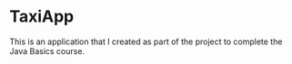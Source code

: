 # TaxiApp
This is an application that I created as part of the project to complete the Java Basics course.
